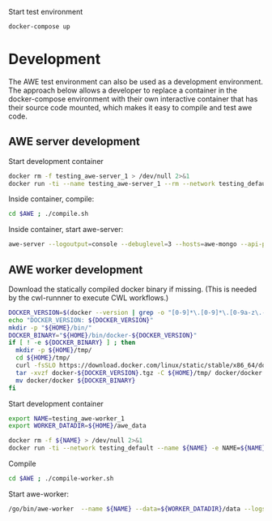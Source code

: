 

Start test environment
```bash
docker-compose up
```

# Development
The AWE test environment can also be used as a development environment. The approach below allows a developer to replace a container in the docker-compose environment with their own interactive container that has their source code mounted, which makes it easy to compile and test awe code.

## AWE server development
Start development container 
```bash
docker rm -f testing_awe-server_1 > /dev/null 2>&1
docker run -ti --name testing_awe-server_1 --rm --network testing_default --network-alias awe-server -p 81:80 -v ${HOME}/gopath/src:/go/src mgrast/awe-server
```

Inside container, compile:
```bash
cd $AWE ; ./compile.sh
```

Inside container, start awe-server:
```bash
awe-server --logoutput=console --debuglevel=3 --hosts=awe-mongo --api-port=80 --api-url='http://localhost:81' --title="test AWE server" --max_work_failure=1 --recover --max_client_failure=1000
```


## AWE worker development
Download the statically compiled docker binary if missing. (This is needed by the cwl-runnner to execute CWL workflows.)
```bash
DOCKER_VERSION=$(docker --version | grep -o "[0-9]*\.[0-9]*\.[0-9a-z\.-]*")
echo "DOCKER_VERSION: ${DOCKER_VERSION}"
mkdir -p "${HOME}/bin/"
DOCKER_BINARY="${HOME}/bin/docker-${DOCKER_VERSION}"
if [ ! -e ${DOCKER_BINARY} ] ; then
  mkdir -p ${HOME}/tmp/
  cd ${HOME}/tmp/
  curl -fsSLO https://download.docker.com/linux/static/stable/x86_64/docker-${DOCKER_VERSION}.tgz
  tar -xvzf docker-${DOCKER_VERSION}.tgz -C ${HOME}/tmp/ docker/docker
  mv docker/docker ${DOCKER_BINARY}
fi
```

Start development container 
```bash
export NAME=testing_awe-worker_1
export WORKER_DATADIR=${HOME}/awe_data

docker rm -f ${NAME} > /dev/null 2>&1
docker run -ti --network testing_default --name ${NAME} -e NAME=${NAME} -e WORKER_DATADIR=${WORKER_DATADIR} --workdir=/go/src/github.com/MG-RAST/AWE -v ${WORKER_DATADIR}:${WORKER_DATADIR} -v ${HOME}/git/Skyport2/live-data/env/:/skyport2-env/:ro -v ${DOCKER_BINARY}:/usr/local/bin/docker -v /var/run/docker.sock:/var/run/docker.sock -v ${HOME}/gopath/src:/go/src -v /tmp:/tmp  mgrast/awe-worker ash
```

Compile
```bash
cd $AWE ; ./compile-worker.sh
```

Start awe-worker:
```bash
/go/bin/awe-worker  --name ${NAME} --data=${WORKER_DATADIR}/data --logs=${WORKER_DATADIR}/logs --workpath=${WORKER_DATADIR}/work  --serverurl=http://awe-server:80 --group=default --supported_apps=* --auto_clean_dir=false --debuglevel=3 
```

